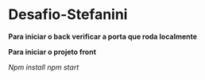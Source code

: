 # Desafio-Stefanini

**Para iniciar o back verificar a porta que roda localmente**

**Para iniciar o projeto front**

*Npm install*
*npm start*


